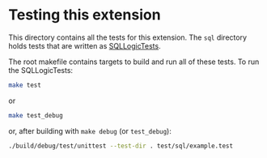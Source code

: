 # Testing this extension
This directory contains all the tests for this extension. The `sql` directory holds tests that are written as [SQLLogicTests](https://duckdb.org/dev/sqllogictest/intro.html).

The root makefile contains targets to build and run all of these tests. To run the SQLLogicTests:
```bash
make test
```
or 
```bash
make test_debug
```
or, after building with `make debug` (or `test_debug`):
```bash
./build/debug/test/unittest --test-dir . test/sql/example.test 
```